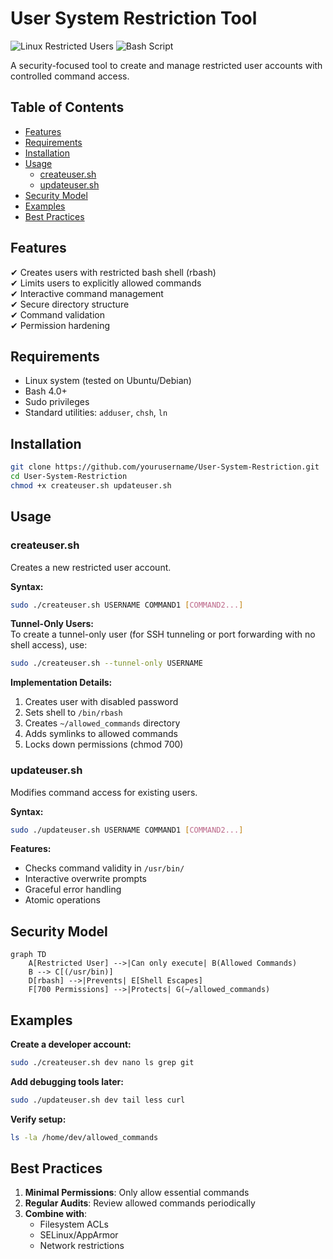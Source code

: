 # User System Restriction Tool

![Linux Restricted Users](https://img.shields.io/badge/Linux-Restricted%20Users-blue)
![Bash Script](https://img.shields.io/badge/Shell-Bash-green)

A security-focused tool to create and manage restricted user accounts with controlled command access.

## Table of Contents
- [Features](#features)
- [Requirements](#requirements)
- [Installation](#installation)
- [Usage](#usage)
  - [createuser.sh](#createusersh)
  - [updateuser.sh](#updateusersh)
- [Security Model](#security-model)
- [Examples](#examples)
- [Best Practices](#best-practices)

## Features

✔ Creates users with restricted bash shell (rbash)  
✔ Limits users to explicitly allowed commands  
✔ Interactive command management  
✔ Secure directory structure  
✔ Command validation  
✔ Permission hardening  

## Requirements

- Linux system (tested on Ubuntu/Debian)
- Bash 4.0+
- Sudo privileges
- Standard utilities: `adduser`, `chsh`, `ln`

## Installation

```bash
git clone https://github.com/yourusername/User-System-Restriction.git
cd User-System-Restriction
chmod +x createuser.sh updateuser.sh
```
## Usage

### createuser.sh

Creates a new restricted user account.

**Syntax:**
```bash
sudo ./createuser.sh USERNAME COMMAND1 [COMMAND2...]
```

**Tunnel-Only Users:**  
To create a tunnel-only user (for SSH tunneling or port forwarding with no shell access), use:

```bash
sudo ./createuser.sh --tunnel-only USERNAME
```

**Implementation Details:**
1. Creates user with disabled password
2. Sets shell to `/bin/rbash`
3. Creates `~/allowed_commands` directory
4. Adds symlinks to allowed commands
5. Locks down permissions (chmod 700)

### updateuser.sh

Modifies command access for existing users.

**Syntax:**
```bash
sudo ./updateuser.sh USERNAME COMMAND1 [COMMAND2...]
```

**Features:**
- Checks command validity in `/usr/bin/`
- Interactive overwrite prompts
- Graceful error handling
- Atomic operations

## Security Model

```mermaid
graph TD
    A[Restricted User] -->|Can only execute| B(Allowed Commands)
    B --> C[(/usr/bin)]
    D[rbash] -->|Prevents| E[Shell Escapes]
    F[700 Permissions] -->|Protects| G(~/allowed_commands)
```

## Examples

**Create a developer account:**
```bash
sudo ./createuser.sh dev nano ls grep git
```

**Add debugging tools later:**
```bash
sudo ./updateuser.sh dev tail less curl
```

**Verify setup:**
```bash
ls -la /home/dev/allowed_commands
```

## Best Practices

1. **Minimal Permissions**: Only allow essential commands
2. **Regular Audits**: Review allowed commands periodically
3. **Combine with**: 
   - Filesystem ACLs
   - SELinux/AppArmor
   - Network restrictions

